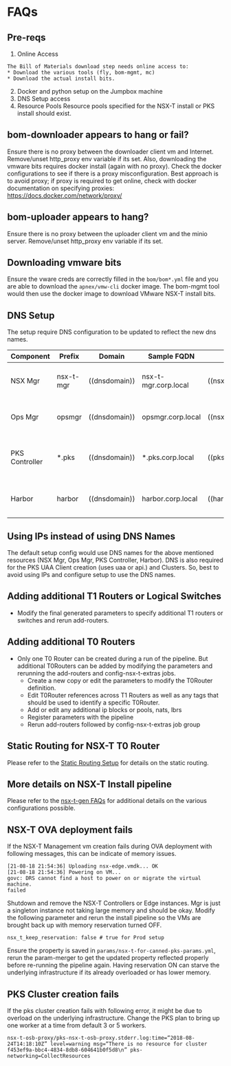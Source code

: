 # FAQs

## Pre-reqs

  1) Online Access

    The Bill of Materials download step needs online access to:
    * Download the various tools (fly, bom-mgmt, mc)
    * Download the actual install bits.
  2) Docker and python setup on the Jumpbox machine
  3) DNS Setup access
  4) Resource Pools
  Resource pools specified for the NSX-T install or PKS install should exist.

## bom-downloader appears to hang or fail?

Ensure there is no proxy between the downloader client vm and Internet.
Remove/unset http_proxy env variable if its set. Also, downloading the vmware bits requires docker install (again with no proxy). Check the docker configurations to see if there is a proxy misconfiguration. Best approach is to avoid proxy; if proxy is required to get online, check with docker documentation on specifying proxies: https://docs.docker.com/network/proxy/

## bom-uploader appears to hang?

Ensure there is no proxy between the uploader client vm and the minio server.
Remove/unset http_proxy env variable if its set.

## Downloading vmware bits
Ensure the vware creds are correctly filled in the `bom/bom*.yml` file and you are able to download the `apnex/vmw-cli` docker image. The bom-mgmt tool would then use the docker image to download VMware NSX-T install bits.

## DNS Setup

The setup require DNS configuration to be updated to reflect the new dns names.

| Component | Prefix    | Domain       |      Sample  FQDN          | IP   | Notes      |
|-----------|-----------|--------------|----------------------|-------|---------------------|
| NSX Mgr   | nsx-t-mgr | ((dnsdomain)) | nsx-t-mgr.corp.local    | ((nsx_t_manager_ip)) | This would be used for the self-signed certs generated and registered against NSX-Mgr. |
| Ops Mgr   | opsmgr    | ((dnsdomain)) | opsmgr.corp.local    | ((nsx_t_nat_rules_opsman_ip)) | Ops Mgr request would be routed to the external `nsx_t_nat_rules_opsman_ip` ip provided for Ops Mgr |
| PKS Controller   | *.pks | ((dnsdomain)) | *.pks.corp.local    | ((pks_api_ip)) | Any `api.pks.corp.local` or `uaa.pks.corp.local` would be routed to the preconfigured external `pks_api_ip` ip address |
| Harbor   | harbor | ((dnsdomain)) | harbor.corp.local    | ((harbor_app_external_ip)) | `harbor.corp.local` would be routed to the external `harbor_app_external_ip` ip specified. |

## Using IPs instead of using DNS Names

The default setup config would use DNS names for the above mentioned resources (NSX Mgr, Ops Mgr, PKS Controller, Harbor). DNS is also required for the PKS UAA Client creation (uses uaa or api.<domain-name>) and Clusters. So, best to avoid using IPs and configure setup to use the DNS names.

## Adding additional T1 Routers or Logical Switches
  * Modify the final generated parameters to specify additional T1 routers or switches and rerun add-routers.

## Adding additional T0 Routers
  * Only one T0 Router can be created during a run of the pipeline. But additional T0Routers can be added by  modifying the parameters and rerunning the add-routers and config-nsx-t-extras jobs.
    * Create a new copy or edit the parameters to modify the T0Router definition.
    * Edit T0Router references across T1 Routers as well as any tags that should be used to identify a specific T0Router.
    * Add or edit any additional ip blocks or pools, nats, lbrs
    * Register parameters with the pipeline
    * Rerun add-routers followed by config-nsx-t-extras job group

## Static Routing for NSX-T T0 Router
Please refer to the [Static Routing Setup](./static-routing-setup.md) for details on the static routing.

## More details on NSX-T Install pipeline
Please refer to the [nsx-t-gen FAQs](https://github.com/sparameswaran/nsx-t-gen/blob/master/docs/faqs.md) for additional details on the various configurations possible.

## NSX-T OVA deployment fails
If the NSX-T Management vm creation fails during OVA deployment with following messages, this can be indicate of memory issues.

```
[21-08-18 21:54:36] Uploading nsx-edge.vmdk... OK
[21-08-18 21:54:36] Powering on VM...
govc: DRS cannot find a host to power on or migrate the virtual machine.
failed
```
Shutdown and remove the NSX-T Controllers or Edge instances. Mgr is just a singleton instance not taking large memory and should be okay. Modify the following parameter and rerun the install pipeline so the VMs are brought back up with memory reservation turned OFF.
```
nsx_t_keep_reservation: false # true for Prod setup
```
Ensure the property is saved in `params/nsx-t-for-canned-pks-params.yml`, rerun the param-merger to get the updated property reflected properly before re-running the pipeline again. Having reservation ON can starve the underlying infrastructure if its already overloaded or has lower memory.

## PKS Cluster creation fails
If the pks cluster creation fails with following error, it might be due to overload on the underlying infrastructure. Change the PKS plan to bring up one worker at a time from default 3 or 5 workers.
```
nsx-t-osb-proxy/pks-nsx-t-osb-proxy.stderr.log:time=“2018-08-24T14:18:10Z” level=warning msg=“There is no resource for cluster f453ef9a-bbc4-4834-8db8-604641b0f5d8\n” pks-networking=CollectResources
```
